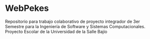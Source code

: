 # WebPekes
Repositorio para trabajo colaborativo de proyecto integrador de 3er Semestre para la Ingeniería de Software y Sistemas Computacionales. Proyecto Escolar de la Universidad de la Salle Bajío
